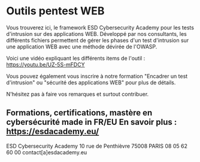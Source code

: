 # Outils pentest WEB
 Vous trouverez ici, le framework ESD Cybersecurity Academy pour les tests d'intrusion sur des applications WEB.
 Développé par nos consultants, les différents fichiers permettent de gérer les phases d'un test d'intrusion sur une application WEB avec une méthode dévirée de l'OWASP.

Voici une vidéo expliquant les différents items de l'outil : https://youtu.be/UZ-5S-mFDCY
 
Vous pouvez également vous inscrire à notre formation "Encadrer un test d'intrusion" ou "sécurité des applications WEB" pour plus de détails.
 
N'hésitez pas à faire vos remarques et surtout contribuer.
 
Formations, certifications, mastère en cybersécurité made in FR/EU
En savoir plus : https://esdacademy.eu/
-------------------------------------------------------------------------------------------------------------
ESD Cybersecurity Academy
10 rue de Penthièvre  75008 PARIS
08 05 62 60 00
contact[a]esdacademy.eu

 
 
